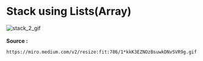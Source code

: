 <br><h1>Stack using Lists(Array)</h1>

![stack_2_gif](https://user-images.githubusercontent.com/108602472/234322803-b65524c1-73bf-40e0-a204-43288d12b2cf.gif)
<br>
<br>
<b> Source : </b>

    https://miro.medium.com/v2/resize:fit:786/1*kkK3EZNOzBsuwkDNvSVR9g.gif
